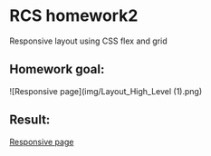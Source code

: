 # RCS homework2
Responsive layout using CSS flex and grid
## Homework goal:
![Responsive page](img/Layout_High_Level (1).png)

## Result: 
[Responsive page](img/ezgif.com-optimize.gif)


